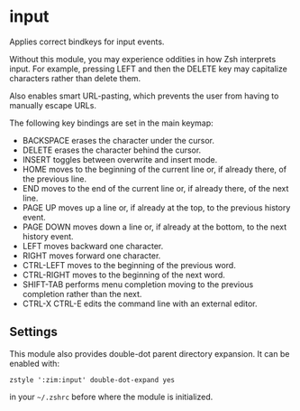 input
=====

Applies correct bindkeys for input events.

Without this module, you may experience oddities in how Zsh interprets input.
For example, pressing LEFT and then the DELETE key may capitalize characters
rather than delete them.

Also enables smart URL-pasting, which prevents the user from having to manually
escape URLs.

The following key bindings are set in the main keymap:

  * BACKSPACE erases the character under the cursor.
  * DELETE erases the character behind the cursor.
  * INSERT toggles between overwrite and insert mode.
  * HOME moves to the beginning of the current line or, if already there, of the
    previous line.
  * END moves to the end of the current line or, if already there, of the next
    line.
  * PAGE UP moves up a line or, if already at the top, to the previous history
    event.
  * PAGE DOWN moves down a line or, if already at the bottom, to the next
    history event.
  * LEFT moves backward one character.
  * RIGHT moves forward one character.
  * CTRL-LEFT moves to the beginning of the previous word.
  * CTRL-RIGHT moves to the beginning of the next word.
  * SHIFT-TAB performs menu completion moving to the previous completion rather
    than the next.
  * CTRL-X CTRL-E edits the command line with an external editor.

Settings
--------

This module also provides double-dot parent directory expansion. It can be
enabled with:

    zstyle ':zim:input' double-dot-expand yes

in your `~/.zshrc` before where the module is initialized.
